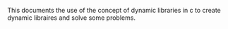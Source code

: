 This documents the use of the concept of dynamic libraries in c to create dynamic libraires and solve some problems.